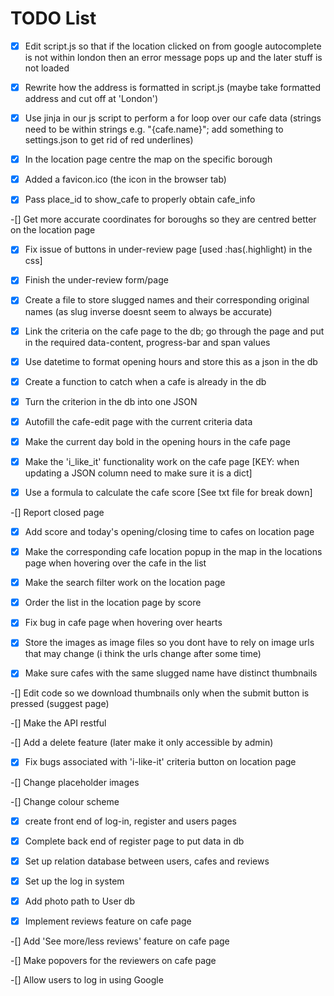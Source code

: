 # TODO List

-[x] Edit script.js so that if the location clicked on from google autocomplete is not within london then an error message pops up and the later stuff is not loaded

-[x] Rewrite how the address is formatted in script.js (maybe take formatted address and cut off at 'London')

-[x] Use jinja in our js script to perform a for loop over our cafe data (strings need to be within strings e.g. "{cafe.name}"; add something to settings.json to get rid of red underlines)

-[x] In the location page centre the map on the specific borough

-[x] Added a favicon.ico (the icon in the browser tab)

-[x] Pass place_id to show_cafe to properly obtain cafe_info

-[] Get more accurate coordinates for boroughs so they are centred better on the location page

-[x] Fix issue of buttons in under-review page [used :has(.highlight) in the css]

-[x] Finish the under-review form/page

-[x] Create a file to store slugged names and their corresponding original names (as slug inverse doesnt seem to always be accurate)

-[x] Link the criteria on the cafe page to the db; go through the page and put in the required data-content, progress-bar and span values

-[x] Use datetime to format opening hours and store this as a json in the db

-[x] Create a function to catch when a cafe is already in the db

-[x] Turn the criterion in the db into one JSON

-[x] Autofill the cafe-edit page with the current criteria data

-[x] Make the current day bold in the opening hours in the cafe page

-[x] Make the 'i_like_it' functionality work on the cafe page [KEY: when updating a JSON column need to make sure it is a dict]

-[x] Use a formula to calculate the cafe score [See txt file for break down]

-[] Report closed page

-[x] Add score and today's opening/closing time to cafes on location page

-[x] Make the corresponding cafe location popup in the map in the locations page when hovering over the cafe in the list

-[x] Make the search filter work on the location page

-[x] Order the list in the location page by score

-[x] Fix bug in cafe page when hovering over hearts

-[x] Store the images as image files so you dont have to rely on image urls that may change (i think the urls change after some time)

-[x] Make sure cafes with the same slugged name have distinct thumbnails

-[] Edit code so we download thumbnails only when the submit button is pressed (suggest page)

-[] Make the API restful

-[] Add a delete feature (later make it only accessible by admin)

-[x] Fix bugs associated with 'i-like-it' criteria button on location page

-[] Change placeholder images

-[] Change colour scheme

-[x] create front end of log-in, register and users pages

-[x] Complete back end of register page to put data in db

-[x] Set up relation database between users, cafes and reviews

-[x] Set up the log in system

-[x] Add photo path to User db

-[x] Implement reviews feature on cafe page

-[] Add 'See more/less reviews' feature on cafe page

-[] Make popovers for the reviewers on cafe page

-[] Allow users to log in using Google
